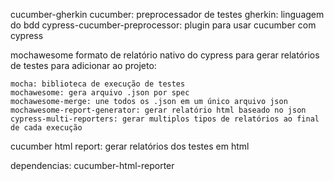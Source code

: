 cucumber-gherkin
  cucumber: preprocessador de testes
  gherkin: linguagem do bdd
    cypress-cucumber-preprocessor: plugin para usar cucumber com cypress


mochawesome
  formato de relatório nativo do cypress para gerar relatórios de testes
  para adicionar ao projeto:

    mocha: biblioteca de execução de testes
    mochawesome: gera arquivo .json por spec
    mochawesome-merge: une todos os .json em um único arquivo json
    mochawesome-report-generator: gerar relatório html baseado no json
    cypress-multi-reporters: gerar multiplos tipos de relatórios ao final de cada execução

cucumber html report: gerar relatórios dos testes em html

dependencias:
  cucumber-html-reporter